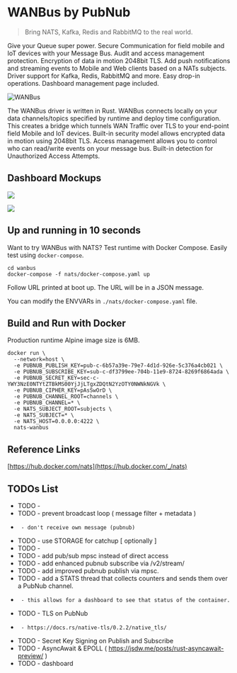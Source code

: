 # WANBus by PubNub
> Bring NATS, Kafka, Redis and RabbitMQ to the real world.

Give your Queue super power.
Secure Communication for field mobile and IoT devices with your Message Bus.
Audit and access management protection.
Encryption of data in motion 2048bit TLS.
Add push notifications and streaming events to Mobile and Web clients
based on a NATs subjects.
Driver support for Kafka, Redis, RabbitMQ and more.
Easy drop-in operations.
Dashboard management page included.

![WANBus](https://repository-images.githubusercontent.com/178954890/dcda8900-6ce9-11e9-9cc5-a6b7b476ad65)

The WANBus driver is written in Rust.
WANBus connects locally on your data channels/topics specified by runtime
and deploy time configuration.
This creates a bridge which tunnels WAN Traffic over TLS
to your end-point field Mobile and IoT devices.
Built-in security model allows encrypted data in motion using 2048bit TLS.
Access management allows you to control
who can read/write events on your message bus.
Built-in detection for Unauthorized Access Attempts.

## Dashboard Mockups

![](https://i.imgur.com/BjC73ZN.png)

![](https://i.imgur.com/qP6nNBr.png)

## Up and running in 10 seconds

Want to try WANBus with NATS?
Test runtime with Docker Compose.
Easily test using `docker-compose`.

```shell
cd wanbus
docker-compose -f nats/docker-compose.yaml up 
```

Follow URL printed at boot up.
The URL will be in a JSON message.

You can modify the ENVVARs in `./nats/docker-compose.yaml` file.

## Build and Run with Docker

Production runtime Alpine image size is 6MB.

```shell
docker run \
  --network=host \
  -e PUBNUB_PUBLISH_KEY=pub-c-6b57a39e-79e7-4d1d-926e-5c376a4cb021 \
  -e PUBNUB_SUBSCRIBE_KEY=sub-c-df3799ee-704b-11e9-8724-8269f6864ada \
  -e PUBNUB_SECRET_KEY=sec-c-YWY3NzE0NTYtZTBkMS00YjJjLTgxZDQtN2YzOTY0NWNkNGVk \
  -e PUBNUB_CIPHER_KEY=pAsSwOrD \
  -e PUBNUB_CHANNEL_ROOT=channels \
  -e PUBNUB_CHANNEL=* \
  -e NATS_SUBJECT_ROOT=subjects \
  -e NATS_SUBJECT=* \
  -e NATS_HOST=0.0.0.0:4222 \
  nats-wanbus
```

## Reference Links

[https://hub.docker.com/nats](https://hub.docker.com/_/nats)


## TODOs List

 - TODO - 
 - TODO - prevent broadcast loop ( message filter + metadata )
 -      - don't receive own message (pubnub)
 - TODO - use STORAGE for catchup [ optionally ]
 - TODO - 
 - TODO - add pub/sub mpsc instead of direct access
 - TODO - add enhanced pubnub subscribe via /v2/stream/
 - TODO - add improved pubnub publish via mpsc.
 - TODO - add a STATS thread that collects counters and sends them over a PubNub channel.
 -      - this allows for a dashboard to see that status of the container.
 - TODO - TLS on PubNub
 -      - https://docs.rs/native-tls/0.2.2/native_tls/
 - TODO - Secret Key Signing on Publish and Subscribe
 - TODO - AsyncAwait & EPOLL ( https://jsdw.me/posts/rust-asyncawait-preview/  )
 - TODO - dashboard
